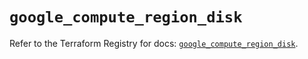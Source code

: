 # `google_compute_region_disk`

Refer to the Terraform Registry for docs: [`google_compute_region_disk`](https://registry.terraform.io/providers/hashicorp/google/6.47.0/docs/resources/compute_region_disk).
